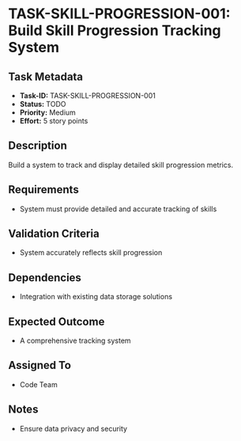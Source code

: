 # TASK-SKILL-PROGRESSION-001: Build Skill Progression Tracking System

## Task Metadata

- **Task-ID:** TASK-SKILL-PROGRESSION-001
- **Status:** TODO
- **Priority:** Medium
- **Effort:** 5 story points

## Description

Build a system to track and display detailed skill progression metrics.

## Requirements

- System must provide detailed and accurate tracking of skills

## Validation Criteria

- System accurately reflects skill progression

## Dependencies

- Integration with existing data storage solutions

## Expected Outcome

- A comprehensive tracking system

## Assigned To

- Code Team

## Notes

- Ensure data privacy and security
